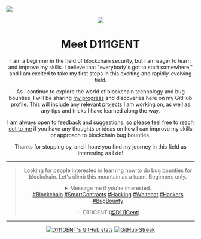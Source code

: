 ![](https://komarev.com/ghpvc/?username=D111GENT)

<div align="center"><img src="https://svgur.com/i/paR.svg"></div>

<h1 align="center"> Meet D111GENT</h1>
<div align="center">
<p text-align="center"> I am a beginner in the field of blockchain security, but I am eager to learn and improve my skills. I believe that "everybody's got to start somewhere," and I am excited to take my first steps in this exciting and rapidly-evolving field.

As I continue to explore the world of blockchain technology and bug bounties, I will be sharing [my progress](https://github.com/D111GENT/my-progress/blob/main/README.md) and discoveries here on my GitHub profile. This will include any relevant projects I am working on, as well as any tips and tricks I have learned along the way.

I am always open to feedback and suggestions, so please feel free to [reach out to me](https://twitter.com/D111Gent) if you have any thoughts or ideas on how I can improve my skills or approach to blockchain bug bounties.

Thanks for stopping by, and I hope you find my journey in this field as interesting as I do!</p>

---

<blockquote class="twitter-tweet"><p lang="en" dir="ltr">Looking for people interested in learning how to do bug bounties for blockchain. Let&#39;s climb this mountain as a team. Beginners only. <details><summary>Message me if you're interested.</summary>Discord: D111GENT #8314</details>
<a href="https://twitter.com/hashtag/Blockchain?src=hash&amp;ref_src=twsrc%5Etfw">#Blockchain</a> <a href="https://twitter.com/hashtag/SmartContracts?src=hash&amp;ref_src=twsrc%5Etfw">#SmartContracts</a> <a href="https://twitter.com/hashtag/Hacking?src=hash&amp;ref_src=twsrc%5Etfw">#Hacking</a> <a href="https://twitter.com/hashtag/Whitehat?src=hash&amp;ref_src=twsrc%5Etfw">#Whitehat</a> <a href="https://twitter.com/hashtag/Hackers?src=hash&amp;ref_src=twsrc%5Etfw">#Hackers</a> <a href="https://twitter.com/hashtag/BugBounty?src=hash&amp;ref_src=twsrc%5Etfw">#BugBounty</a></p>&mdash; D111GENT (<a href="https://twitter.com/D111Gent">@D111Gent</a>)</blockquote>

---

[![D111GENT's GitHub stats](https://github-readme-stats-sigma-five.vercel.app/api?username=D111GENT&show_icons=true&theme=gotham)](https://github.com/D111GENT/github-readme-stats) [![GitHub Streak](https://github-readme-streak-stats.herokuapp.com/?user=D111GENT&theme=gotham)](https://git.io/streak-stats)

